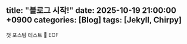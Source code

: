 title: "블로그 시작!"
date: 2025-10-19 21:00:00 +0900
categories: [Blog]
tags: [Jekyll, Chirpy]
---
첫 포스팅 테스트 🎉
EOF
